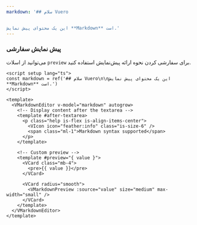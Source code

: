 ```yaml
---
markdown: '## سلام Vuero


این یک محتوای پیش نمایش **Markdown** است.'
---
```


### پیش نمایش سفارشی

می‌توانید از اسلات `preview` برای سفارشی کردن نحوه ارائه پیش‌نمایش استفاده کنید.

<!--code-->

```vue
<script setup lang="ts">
const markdown = ref('## سلام Vuero\n\nاین یک محتوای پیش نمایش **Markdown** است.')
</script>

<template>
  <VMarkdownEditor v-model="markdown" autogrow>
    <!-- Display content after the textarea -->
    <template #after-textarea>
      <p class="help is-flex is-align-items-center">
        <VIcon icon="feather:info" class="is-size-6" />
        <span class="ml-1">Markdown syntax supported</span>
      </p>
    </template>

    <!-- Custom preview -->
    <template #preview="{ value }">
      <VCard class="mb-4">
        <pre>{{ value }}</pre>
      </VCard>

      <VCard radius="smooth">
        <VMarkdownPreview :source="value" size="medium" max-width="small" />
      </VCard>
    </template>
  </VMarkdownEditor>
</template>
```

<!--/code-->

<!--example-->

<VMarkdownEditor v-model="frontmatter.markdown" autogrow>
  <template #after-textarea>
    <p class="help is-flex is-align-items-center">
      <VIcon icon="feather:info" class="is-size-6" />
      <span class="ml-1">دستور Markdown پشتیبانی می شود</span>
    </p>
  </template>
  <template #preview="{ value }">
    <VCard class="mb-4">
      <pre>{{ value }}</pre>
    </VCard>
    <VCard radius="smooth">
      <VMarkdownPreview :source="value" size="medium" max-width="small" />
    </VCard>
  </template>
</VMarkdownEditor>

<!--/example-->
